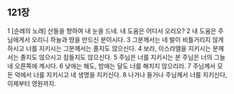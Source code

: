 ## 121장
1 [순례의 노래] 산들을 향하여 내 눈을 드네. 내 도움은 어디서 오리오?
2 내 도움은 주님에게서 오리니 하늘과 땅을 만드신 분이시다.
3 그분께서는 네 발이 비틀거리지 않게 하시고 너를 지키시는 그분께서는 졸지도 않으신다.
4 보라, 이스라엘을 지키시는 분께서는 졸지도 않으시고 잠들지도 않으신다.
5 주님은 너를 지키시는 분 주님은 너의 그늘 네 오른쪽에 계시다.
6 낮에는 해도, 밤에는 달도 너를 해치지 않으리라.
7 주님께서 모든 악에서 너를 지키시고 네 생명을 지키신다.
8 나거나 들거나 주님께서 너를 지키신다, 이제부터 영원까지.
